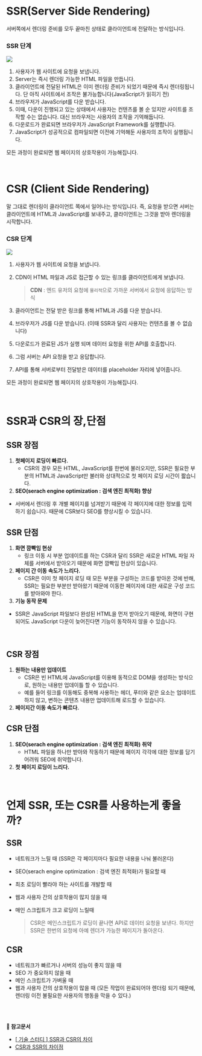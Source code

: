 # SSR(Server Side Rendering)

서버쪽에서 렌더링 준비를 모두 끝마친 상태로 클라이언트에 전달하는 방식입니다.


### SSR 단계
![](https://velog.velcdn.com/images/haizel/post/ad9e98a3-f633-4f3f-b080-85bd1f580768/image.png)

1. 사용자가 웹 사이트에 요청을 보냅니다.
2. Server는 즉시 렌더링 가능한 HTML 파일을 만듭니다.
3. 클라이언트에 전달된 HTML은 이미 렌더링 준비가 되었기 때문에 즉시 렌더링됩니다. 단 아직 사이트에서 조작은 불가능합니다(JavaScript가 읽히기 전)
4. 브라우저가 JavaScript를 다운 받습니다.
5. 이때, 다운이 진행되고 있는 상태에서 사용자는 컨텐츠를 볼 순 있지만 사이트를 조작할 수는 없습니다. 대신 브라우저는 사용자의 조작을 기억해둡니다.
6. 다운로드가 완료되면 브라우저가 JavaScript Framework를 실행합니다.
7. JavaScript가 성공적으로 컴파일되면 이전에 기억해둔 사용자의 조작이 실행됩니다.

모든 과정이 완료되면 웹 페이지의 상호작용이 가능해집니다.

<br />


# CSR (Client Side Rendering)


말 그대로 렌더링이 클라이언트 쪽에서 일어나는 방식입니다. 즉, 요청을 받으면 서버는 클라이언트에 HTML과 JavaScript를 보내주고, 클라이언트는 그것을 받아 렌더링을 시작합니다. 

### CSR 단계
![](https://velog.velcdn.com/images/haizel/post/ec2bcf2b-c9e8-459b-8462-e4eefd7bcd6a/image.png)

1. 사용자가 웹 사이트에 요청을 보냅니다.
2. CDN이 HTML 파일과 JS로 접근할 수 있는 링크를 클라이언트에게 보냅니다.
    
    > **CDN** : 엔드 유저의 요청에 `물리적`으로 가까운 서버에서 요청에 응답하는 방식
    > 
3. 클라이언트는 전달 받은 링크를 통해 HTML과 JS를 다운 받습니다.
4. 브라우저가 JS를 다운 받습니다. (이때 SSR과 달리 사용자는 컨텐츠를 볼 수 없습니다)
5. 다운로드가 완료된 JS가 실행 되며 데이터 요청을 위한 API를 호출합니다.
6. 그럼 서버는 API 요청을 받고 응답합니다.
7. API를 통해 서버로부터 전달받은 데이터를 placeholder 자리에 넣어줍니다.

모든 과정이 완료되면 웹 페이지의 상호작용이 가능해집니다.

<br />

# SSR과 CSR의 장,단점

## SSR 장점

1. **첫페이지 로딩이 빠르다.**
    - CSR의 경우 모든 HTML, JavaScript를 한번에 불러오지만, SSR은 필요한 부분의 HTML과 JavaScript만 불러와 상대적으로 첫 페이지 로딩 시간이 짧습니다.
2. **SEO(serach engine optimization : 검색 엔진 최적화) 향상**
- 서버에서 렌더링 후 개별 페이지를 넘겨받기 때문에 각 페이지에 대한 정보를 입력하기 쉽습니다. 때문에 CSR보다 SEO를 향상시킬 수 있습니다.

## SSR 단점

1. **화면 깜빡임 현상**
    - 링크 이동 시 부분 업데이트를 하는 CSR과 달리 SSR은 새로운 HTML 파일 자체를 서버에서 받아오기 때문에 화면 깜빡임 현상이 있습니다.
2. **페이지 간 이동 속도가 느리다.**
    - CSR은 이미 첫 페이지 로딩 때 모든 부분을 구성하는 코드를 받아온 것에 반해, SSR는 필요한 부분만 받아왔기 때문에 이동한 페이지에 대한 새로운 구성 코드를 받아와야 한다.
3. **기능 동작 문제**
- SSR은 JavaScript 파일보다 완성된 HTML을 먼저 받아오기 때문에, 화면이 구현되어도 JavaScript 다운이 늦어진다면 기능이 동작하지 않을 수 있습니다.

<br />

## CSR 장점

1. **원하는 내용만 업데이트** 
    - CSR은 빈 HTML에 JavaScript를 이용해 동적으로 DOM을 생성하는 방식으로, 원하는 내용만 업데이틀 할 수 있습니다.
    - 예를 들어 링크를 이동해도 중복해 사용하는 헤더, 푸터와 같은 요소는 업데이트 하지 않고, 변하는 콘텐츠 내용만 업데이트해 로드할 수 있습니다.
2. **페이지간 이동 속도가 빠르다.**

## CSR 단점

1. **SEO(serach engine optimization : 검색 엔진 최적화) 취약**
    - HTML 파일을 하나만 받아와 작동하기 때문에 페이지 각각에 대한 정보를 담기 어려워 SEO에 취약합니다.
2. **첫 페이지 로딩이 느리다.**

<br />

# 언제 SSR, 또는 CSR를 사용하는게 좋을까?

## SSR

- 네트워크가 느릴 때 (SSR은 각 페이지마다 필요한 내용을 나눠 불러온다)
- SEO(serach engine optimization : 검색 엔진 최적화)가 필요할 때
- 최초 로딩이 빨라야 하는 사이트를 개발할 때
- 웹과 사용자 간의 상호작용이 많지 않을 때
- 매인 스크립트가 크고 로딩이 느릴때
    
    > CSR은 메인스크립트가 로딩이 끝나면 API로 데이터 요청을 보낸다. 하지만 SSR은 한번의 요청에 아예 렌더가 가능한 페이지가 돌아온다.
    > 
    

## CSR

- 네트워크가 빠르거나 서버의 성능이 좋지 않을 때
- SEO 가 중요하지 않을 때
- 메인 스크립트가 가벼울 때
- 웹과 사용자 간의 상호작용이 많을 때 (모든 작업이 완료되어야 렌더링 되기 때문에, 렌더링 이전 불필요한 사용자의 행동을 막을 수 있다.)


<br />
<br />


**📎 참고문서**

- [[ 기술 스터디 ] SSR과 CSR의 차이](https://velog.io/@vagabondms/%EA%B8%B0%EC%88%A0-%EC%8A%A4%ED%84%B0%EB%94%94-SSR%EA%B3%BC-CSR%EC%9D%98-%EC%B0%A8%EC%9D%B4)
- [CSR과 SSR의 차이점](https://story.pxd.co.kr/1662)